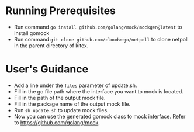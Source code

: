 # Running Prerequisites

- Run command `go install github.com/golang/mock/mockgen@latest` to install gomock
- Run command `git clone github.com/cloudwego/netpoll` to clone netpoll in the parent directory of kitex.

# User's Guidance

- Add a line under the `files` parameter of update.sh.
- Fill in the go file path where the interface you want to mock is located.
- Fill in the path of the output mock file.
- Fill in the package name of the output mock file.
- Run `sh update.sh` to update mock files.
- Now you can use the generated gomock class to mock interface. Refer to https://github.com/golang/mock.